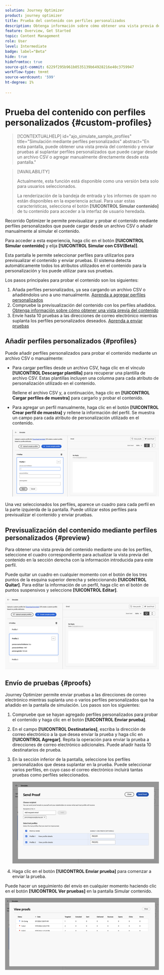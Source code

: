 ```yaml
---
solution: Journey Optimizer
product: journey optimizer
title: Prueba del contenido con perfiles personalizados
description: Obtenga información sobre cómo obtener una vista previa del contenido y enviar pruebas mediante perfiles personalizados.
feature: Overview, Get Started
topic: Content Management
role: User
level: Intermediate
badge: label="Beta"
hide: true
hidefromtoc: true
source-git-commit: 6229f295b961b0535139b64928216e40c3759947
workflow-type: tm+mt
source-wordcount: '599'
ht-degree: 1%

---
```



# Prueba del contenido con perfiles personalizados {#custom-profiles}

>[!CONTEXTUALHELP]
>id="ajo_simulate_sample_profiles"
>title="Simulación mediante perfiles personalizados"
>abstract="En esta pantalla, puede obtener una vista previa del contenido y enviar pruebas al suplantar perfiles personalizados que puede cargar desde un archivo CSV o agregar manualmente directamente desde esta pantalla."

>[!AVAILABILITY]
>
>Actualmente, esta función está disponible como una versión beta solo para usuarios seleccionados.
>
>La renderización de la bandeja de entrada y los informes de spam no están disponibles en la experiencia actual. Para usar estas características, selecciona el botón **[!UICONTROL Simular contenido]** de tu contenido para acceder a la interfaz de usuario heredada.

Recorrido Optimizer le permite previsualizar y probar el contenido mediante perfiles personalizados que puede cargar desde un archivo CSV o añadir manualmente al simular el contenido.

Para acceder a esta experiencia, haga clic en el botón **[!UICONTROL Simular contenido]** y elija **[!UICONTROL Simular con CSV(Beta)]**.

Esta pantalla le permite seleccionar perfiles para utilizarlos para previsualizar el contenido y enviar pruebas. El sistema detecta automáticamente todos los atributos utilizados en el contenido para la personalización y los puede utilizar para sus pruebas.

Los pasos principales para probar el contenido son los siguientes:

1. Añada perfiles personalizados, ya sea cargando un archivo CSV o añadiéndolos uno a uno manualmente. [Aprenda a agregar perfiles personalizados](#profiles)
1. Compruebe la previsualización del contenido con los perfiles añadidos. [Obtenga información sobre cómo obtener una vista previa del contenido](#preview)
1. Envíe hasta 10 pruebas a las direcciones de correo electrónico mientras suplanta los perfiles personalizados deseados. [Aprenda a enviar pruebas](#proofs)


## Añadir perfiles personalizados {#profiles}

Puede añadir perfiles personalizados para probar el contenido mediante un archivo CSV o manualmente:

* Para cargar perfiles desde un archivo CSV, haga clic en el vínculo **[!UICONTROL Descargar plantilla]** para recuperar una plantilla de archivo CSV. Estas plantillas incluyen una columna para cada atributo de personalización utilizado en el contenido.

  Rellene el archivo CSV y, a continuación, haga clic en **[!UICONTROL Cargar perfiles de muestra]** para cargarlo y probar el contenido.

* Para agregar un perfil manualmente, haga clic en el botón **[!UICONTROL Crear perfil de muestra]** y rellene la información del perfil. Se muestra un campo para cada atributo de personalización utilizado en el contenido.

  ![](assets/simulate-custom-add.png)

Una vez seleccionados los perfiles, aparece un cuadro para cada perfil en la parte izquierda de la pantalla. Puede utilizar estos perfiles para previsualizar el contenido y enviar pruebas.

## Previsualización del contenido mediante perfiles personalizados {#preview}

Para obtener una vista previa del contenido mediante uno de los perfiles, seleccione el cuadro correspondiente para actualizar la vista previa del contenido en la sección derecha con la información introducida para este perfil.

Puede quitar un cuadro en cualquier momento con el botón de los tres puntos de la esquina superior derecha y seleccionando **[!UICONTROL Quitar]**. Para editar la información de un perfil, haga clic en el botón de puntos suspensivos y seleccione **[!UICONTROL Editar]**.

![](assets/simulate-custom-boxes.png)

## Envío de pruebas {#proofs}

Journey Optimizer permite enviar pruebas a las direcciones de correo electrónico mientras suplanta uno o varios perfiles personalizados que ha añadido en la pantalla de simulación. Los pasos son los siguientes:

1. Compruebe que se hayan agregado perfiles personalizados para probar el contenido y haga clic en el botón **[!UICONTROL Enviar prueba]**.

1. En el campo **[!UICONTROL Destinatarios]**, escriba la dirección de correo electrónico a la que desea enviar la prueba y haga clic en **[!UICONTROL Agregar]**. Repita la operación para enviar la prueba a direcciones de correo electrónico adicionales. Puede añadir hasta 10 destinatarios de prueba.

1. En la sección inferior de la pantalla, seleccione los perfiles personalizados que desea suplantar en la prueba. Puede seleccionar varios perfiles, en cuyo caso el correo electrónico incluirá tantas pruebas como perfiles seleccionados.

   ![](assets/simulate-custom-proofs.png)

1. Haga clic en el botón **[!UICONTROL Enviar prueba]** para comenzar a enviar la prueba.

Puede hacer un seguimiento del envío en cualquier momento haciendo clic en el botón **[!UICONTROL Ver pruebas]** en la pantalla Simular contenido.

![](assets/simulate-custom-sent-proofs.png)
